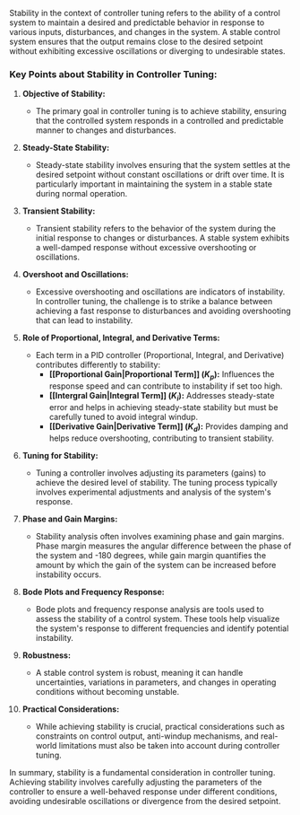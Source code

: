 Stability in the context of controller tuning refers to the ability of a control system to maintain a desired and predictable behavior in response to various inputs, disturbances, and changes in the system. A stable control system ensures that the output remains close to the desired setpoint without exhibiting excessive oscillations or diverging to undesirable states.

### Key Points about Stability in Controller Tuning:

1. **Objective of Stability:**
   - The primary goal in controller tuning is to achieve stability, ensuring that the controlled system responds in a controlled and predictable manner to changes and disturbances.

2. **Steady-State Stability:**
   - Steady-state stability involves ensuring that the system settles at the desired setpoint without constant oscillations or drift over time. It is particularly important in maintaining the system in a stable state during normal operation.

3. **Transient Stability:**
   - Transient stability refers to the behavior of the system during the initial response to changes or disturbances. A stable system exhibits a well-damped response without excessive overshooting or oscillations.

4. **Overshoot and Oscillations:**
   - Excessive overshooting and oscillations are indicators of instability. In controller tuning, the challenge is to strike a balance between achieving a fast response to disturbances and avoiding overshooting that can lead to instability.

5. **Role of Proportional, Integral, and Derivative Terms:**
   - Each term in a PID controller (Proportional, Integral, and Derivative) contributes differently to stability:
     - **[[Proportional Gain|Proportional Term]] ($K_p$):** Influences the response speed and can contribute to instability if set too high.
     - **[[Intergral Gain|Integral Term]] ($K_i$):** Addresses steady-state error and helps in achieving steady-state stability but must be carefully tuned to avoid integral windup.
     - **[[Derivative Gain|Derivative Term]] ($K_d$):** Provides damping and helps reduce overshooting, contributing to transient stability.

6. **Tuning for Stability:**
   - Tuning a controller involves adjusting its parameters (gains) to achieve the desired level of stability. The tuning process typically involves experimental adjustments and analysis of the system's response.

7. **Phase and Gain Margins:**
   - Stability analysis often involves examining phase and gain margins. Phase margin measures the angular difference between the phase of the system and -180 degrees, while gain margin quantifies the amount by which the gain of the system can be increased before instability occurs.

8. **Bode Plots and Frequency Response:**
   - Bode plots and frequency response analysis are tools used to assess the stability of a control system. These tools help visualize the system's response to different frequencies and identify potential instability.

9. **Robustness:**
   - A stable control system is robust, meaning it can handle uncertainties, variations in parameters, and changes in operating conditions without becoming unstable.

10. **Practical Considerations:**
    - While achieving stability is crucial, practical considerations such as constraints on control output, anti-windup mechanisms, and real-world limitations must also be taken into account during controller tuning.

In summary, stability is a fundamental consideration in controller tuning. Achieving stability involves carefully adjusting the parameters of the controller to ensure a well-behaved response under different conditions, avoiding undesirable oscillations or divergence from the desired setpoint.